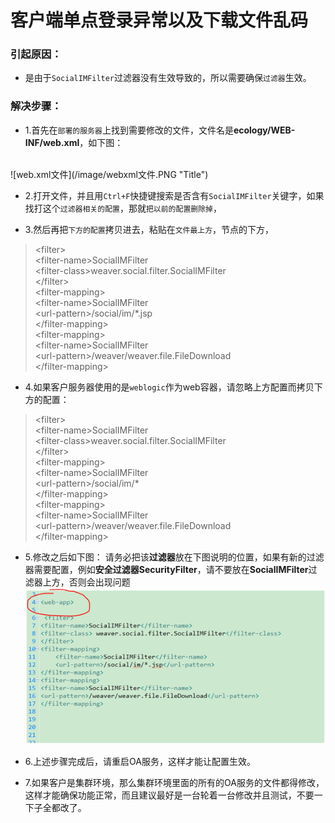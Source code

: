 # 客户端单点登录异常以及下载文件乱码

### 引起原因：

* 是由于`SocialIMFilter`过滤器没有生效导致的，所以需要确保`过滤器`生效。

### 解决步骤：

* 1.首先在`部署的服务器`上找到需要修改的文件，文件名是**ecology/WEB-INF/web.xml**，如下图：
<br/>
![web.xml文件](/image/webxml文件.PNG "Title")

* 2.打开文件，并且用`Ctrl+F`快捷键搜索是否含有`SocialIMFilter`关键字，如果找打这个`过滤器相关的配置`，那就`把以前的配置删除掉`，

* 3.然后再把`下方的配置`拷贝进去，粘贴在`文件最上方`，<web-app>节点的下方，

> \<filter><br/>
\<filter-name>SocialIMFilter</filter-name><br/>
\<filter-class>weaver.social.filter.SocialIMFilter</filter-class><br/>
\</filter><br/>
\<filter-mapping><br/>
\<filter-name>SocialIMFilter</filter-name><br/>
\<url-pattern>/social/im/*.jsp</url-pattern><br/>
\</filter-mapping><br/>
\<filter-mapping><br/>
\<filter-name>SocialIMFilter</filter-name><br/>
\<url-pattern>/weaver/weaver.file.FileDownload</url-pattern><br/>
\</filter-mapping><br/>

* 4.如果客户服务器使用的是`weblogic`作为web容器，请忽略上方配置而拷贝下方的配置：

> \<filter><br/>
\<filter-name>SocialIMFilter</filter-name><br/>
\<filter-class>weaver.social.filter.SocialIMFilter</filter-class><br/>
\</filter><br/>
\<filter-mapping><br/>
\<filter-name>SocialIMFilter</filter-name><br/>
\<url-pattern>/social/im/*</url-pattern><br/>
\</filter-mapping><br/>
\<filter-mapping><br/>
\<filter-name>SocialIMFilter</filter-name><br/>
\<url-pattern>/weaver/weaver.file.FileDownload</url-pattern><br/>
\</filter-mapping><br/>


* 5.修改之后如下图：
请务必把该**过滤器**放在下图说明的位置，如果有新的过滤器需要配置，例如**安全过滤器SecurityFilter**，请不要放在**SocialIMFilter**过滤器上方，否则会出现问题
![web.xml修改展示](/image/过滤器修改.png "Title")

* 6.上述步骤完成后，请重启OA服务，这样才能让配置生效。

* 7.如果客户是集群环境，那么集群环境里面的所有的OA服务的文件都得修改，这样才能确保功能正常，而且建议最好是一台轮着一台修改并且测试，不要一下子全都改了。
